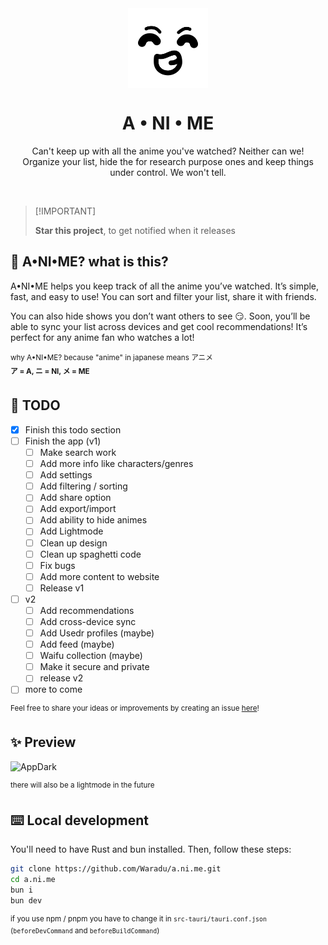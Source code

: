 <div align="center">
  <img align="center" width="128px" src="public/icon.png" />
  <h1 align="center"><b>A • NI • ME</b></h1>

   Can't keep up with all the anime you've watched? Neither can we! <br>
   Organize your list, hide the for research purpose ones and keep things under control. We won't tell. 
</div>

<br>

> \[!IMPORTANT]
>
> **Star this project**, to get notified when it releases

## 🤨 A•NI•ME? what is this?

A•NI•ME helps you keep track of all the anime you’ve watched. It’s simple, fast, and easy to use! You can sort and filter your list, share it with friends.

You can also hide shows you don’t want others to see 😏. Soon, you’ll be able to sync your list across devices and get cool recommendations! It’s perfect for any anime fan who watches a lot!

<sup>why A•NI•ME? because "anime" in japanese means アニメ</sup><br>
<sup><b>ア = A, ニ = NI, メ = ME</b></sup>

## 📝 TODO

- [x] Finish this todo section
- [ ] Finish the app (v1)
  - [ ] Make search work
  - [ ] Add more info like characters/genres
  - [ ] Add settings
  - [ ] Add filtering / sorting
  - [ ] Add share option
  - [ ] Add export/import
  - [ ] Add ability to hide animes
  - [ ] Add Lightmode
  - [ ] Clean up design
  - [ ] Clean up spaghetti code
  - [ ] Fix bugs
  - [ ] Add more content to website
  - [ ] Release v1
- [ ] v2
  - [ ] Add recommendations
  - [ ] Add cross-device sync
  - [ ] Add Usedr profiles (maybe)
  - [ ] Add feed (maybe)
  - [ ] Waifu collection (maybe)
  - [ ] Make it secure and private
  - [ ] release v2
- [ ] more to come

<sup>Feel free to share your ideas or improvements by creating an issue [here](https://github.com/Waradu/a.ni.me/issues)!</sup>

## ✨ Preview

<img width="800" alt="AppDark" src="https://github.com/user-attachments/assets/68a4c54e-7546-4bac-bf92-bb8eb51c828d">

<sup>there will also be a lightmode in the future</sup>

## ⌨️ Local development

You'll need to have Rust and bun installed. Then, follow these steps:

```zsh
git clone https://github.com/Waradu/a.ni.me.git
cd a.ni.me
bun i
bun dev
```

<sup>if you use npm / pnpm you have to change it in `src-tauri/tauri.conf.json` (`beforeDevCommand` and `beforeBuildCommand`)</sup>
